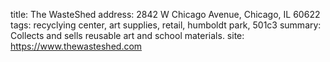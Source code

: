 title: The WasteShed
address: 2842 W Chicago Avenue, Chicago, IL 60622
tags: recyclying center, art supplies, retail, humboldt park, 501c3
summary: Collects and sells reusable art and school materials.
site: https://www.thewasteshed.com

